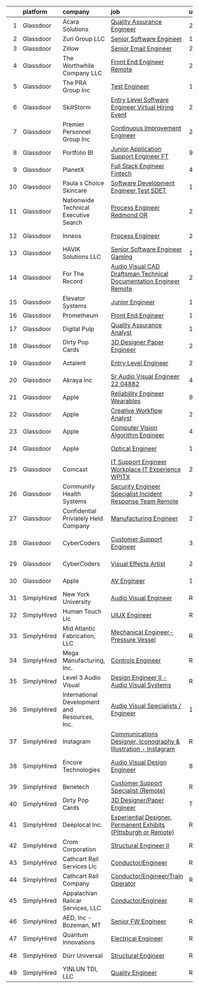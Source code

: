 

|    | platform    | company                                       | job                                                                                                                                                                                                                                                                                                                                                                                                                                                                                                                                                                                                                                                                                                                                                                                                                                                                                                                                                                                                                                                                                                                                                                                                                                                                                                                                                                | update_time   | location                   |
|---:|:------------|:----------------------------------------------|:-------------------------------------------------------------------------------------------------------------------------------------------------------------------------------------------------------------------------------------------------------------------------------------------------------------------------------------------------------------------------------------------------------------------------------------------------------------------------------------------------------------------------------------------------------------------------------------------------------------------------------------------------------------------------------------------------------------------------------------------------------------------------------------------------------------------------------------------------------------------------------------------------------------------------------------------------------------------------------------------------------------------------------------------------------------------------------------------------------------------------------------------------------------------------------------------------------------------------------------------------------------------------------------------------------------------------------------------------------------------|:--------------|:---------------------------|
|  1 | Glassdoor   | Acara Solutions                               | [Quality Assurance Engineer](https://www.glassdoor.com/partner/jobListing.htm?pos=115&ao=1110586&s=58&guid=00000182f2ce2288a213ef6c3b22a001&src=GD_JOB_AD&t=SR&vt=w&ea=1&cs=1_8486ecf3&cb=1661930972172&jobListingId=1008104750816&cpc=149B3D5996025BBA&jrtk=3-0-1gbpcs8lukhr2801-1gbpcs8mdkcnn800-1cc0cc006bc41fc1--6NYlbfkN0BQuJXpfawXtfhwzLerQhC04iCxGrelUvn_xttDeop7CMmG32gURwRxhPm_v2B23n7j84ADOO8GpuLcA_zLbxjGshAeo44l2XWoVHGJL4rRsA8AEfCVsqnskBeSTqMdAGEof-30VXS78Bk_jT_Jng2uyFheZ1YAF5yD9dkdxAPKMEJIjUODYfBbFl9eLTQ34uMEaxyV9AatOuJDnrxT3sqt55Amo5w-I-uwiSa1HiRzm4D3qHsPv6iUc-e6c2US6OYYmTjhfTsPlb0hIJjOL71BUrD7v9zkXzSuPkMJT398YoxpirO0c2OaJmrDaRUoE0NhWAiEy5gn1T6Wt9_yOln5jtTMjVal7SwnM0lDJI4RsCarFGdrq-bVHkDFUYZf7hJlDml0RHMM7TlRnAViItBLGMXZcAiIbmHhQbOC-fMy2WhY-EMFXTVsYz34uu3Dq1bWp6k9BxP854yZQz9jxXqSzBzYbDuefWuxoAUGiI2O3XtapJr6-rILetTSmeHI2owxFE9-AVM1BY5f4bT7m701hyDHd5DiiFyTvvRvebA0WnIdoXWyOLJMSRGrkoDEw6LyONbS2rVvArk_Fp16aO8KHw8VBsYvC6eTJwpPNTz5NvDsBiWlYATE1ZcOG5oZwckS8Zw_t8qdHYaWocHT2kL6BzojZpMlXZ7Dvq8Oakl8PabfJnpDseai2ocIBMZaTgLdnShr-hIHjaHWtN8bcwneDthaAia7E24%3D)                                                                                                                                                                                                                                                                | 24h           | Baltimore, MD              |
|  2 | Glassdoor   | Zuri Group  LLC                               | [Senior Software Engineer](https://www.glassdoor.com/partner/jobListing.htm?pos=106&ao=1110586&s=58&guid=00000182f2ce2288a213ef6c3b22a001&src=GD_JOB_AD&t=SR&vt=w&ea=1&cs=1_df81f9ff&cb=1661930972170&jobListingId=1008101640448&cpc=6BF42D0955AE9A34&jrtk=3-0-1gbpcs8lukhr2801-1gbpcs8mdkcnn800-9ddeddfb2317601e--6NYlbfkN0B_pnyWOsolwvUtosgC7SuPHFP0Wtx8vABUPGRKWhljOhw5DdfbGOCWb7eK3Y09FMjg9X14kRfhlmXPDMFpK8ITMUlqVucPg_7JOk5YMmVY6aQsS0St0dfmzScn6EZedG8-MNEsECbVKreNmHiACsFIMjvpXMxV9m2vIb1y0g-PRuVk13wu4n5JcsPfnfkXRUft1TUhGvvTQyLjoxY7W-6-rw9rPT_MIZCyNc78VclNF2w0hvCOlPmCaN7jBYFemqRrYyuWCP6v4Q3yeeQsov9bJLz5qfLZbGayVlRj5Db9WoUw4fyrvs0Til4teDTx1UfbrUld56qQ-uGJnKZsFDPT94gzGdCiKImgtgNh-YXbRsRZ5X0Y9BoZu1rzUrBEqySBEVC9jWICNYj_clKllpZjZBygKl-atxzIDNMgqGFftgJGKH1x563sFBSrsb8p7j6l_bx2Flp41Vn50eqRG-_FxtF4hpNq1Ygm3Bk9410CYxIikAL0-ZqukZhHQwjb4Ko%3D)                                                                                                                                                                                                                                                                                                                                                                                                                                                                                                  | 1d            | Remote                     |
|  3 | Glassdoor   | Zillow                                        | [Senior Email Engineer](https://www.glassdoor.com/partner/jobListing.htm?pos=105&ao=1110586&s=58&guid=00000182f2ce2288a213ef6c3b22a001&src=GD_JOB_AD&t=SR&vt=w&cs=1_06f38c08&cb=1661930972169&jobListingId=1008103405756&cpc=8795CF9063CD573D&jrtk=3-0-1gbpcs8lukhr2801-1gbpcs8mdkcnn800-6a07a046fe577fb2--6NYlbfkN0ANMurRYyPEXg08u6OamUd1Mvhk-zhFSGYIZgoJR86UvYL2v6MoUqae-sD5DnU21vpjOucTCdmlxhxGxWzWPQGSK6Dff_yttKWDJ53FwEAKR87kFvW26D59HnL8tfAei26Y9lmR-rFA3VT4jDuY94TORllH1Zv9T8OXaAYwcrDYS1OQBQicOwUujaWMrHHvVXzzVfCkipqFDet1xdRiIb9gHen5z2XhWS9jTxCdFjMxGyGoWklnhcF7cc6u5sYmnFZyBBnqHQXQ93cxegPGstokP72Q0R8vBrsqYNR01Hd6cgRPiuGmg_ky4qvit60JcV8aKFTFUmprRWJv0cFz5KNfWQONHTyqL3Yo_rgKFV_P9dCcyxpHCQQ8HPlGwi3zUCrBFbvbqAzQCkZipH_Pb7rzAbUMIjKs2Bdj4Az-r6mVHnWQGH5z-MdFkuKFspwZsduU3wOA0PHmrvQaeV2hs0wMmf3toc3WJxcW58wYZG4-N320R8hbbFklw0pb7E4ch6UFTWvk0qixAHo-o467Y-sm1iltbYppQ6FYVVTn1gI7YeaKqTkx7f4wAcU6Fop7lbMybA_pe1tItRPtxOJJoxz7NEmmpOhdjVpJmGDBdlZfrny9_GWyzWBfuoL6ymqPeVCochF19FfQfjTS64B5fM2qWwBNiqmo9wHR9FPRul-7xXDvmhwa-M4aG9vO2j9ZC1xjVuwc9lmE4o2frBh5D5uImxm_cfXUOyCV5E5hBZdrCWcCU66N05CqTgcFXncmbdG15PJ-tvlI1-z51-X5VaN9QgR-TtFBjTc6LbFap46sRP2jkWfbA-SgfCqyypAiqpYPv-18FlQMzE-0xEQ4VaJ1zSFCCyHl8W_TABnBUCehVEtXbRcqzElc)                                                                                                                        | 24h           | Remote                     |
|  4 | Glassdoor   | The Worthwhile Company  LLC                   | [Front End Engineer   Remote](https://www.glassdoor.com/partner/jobListing.htm?pos=126&ao=1136043&s=58&guid=00000182f2ce2288a213ef6c3b22a001&src=GD_JOB_AD&t=SR&vt=w&ea=1&cs=1_5b7e9e89&cb=1661930972172&jobListingId=1008103177583&jrtk=3-0-1gbpcs8lukhr2801-1gbpcs8mdkcnn800-2191982ddc853685-)                                                                                                                                                                                                                                                                                                                                                                                                                                                                                                                                                                                                                                                                                                                                                                                                                                                                                                                                                                                                                                                                  | 24h           | Greenville, SC             |
|  5 | Glassdoor   | The PRA Group  Inc                            | [Test Engineer](https://www.glassdoor.com/partner/jobListing.htm?pos=107&ao=1110586&s=58&guid=00000182f2ce2288a213ef6c3b22a001&src=GD_JOB_AD&t=SR&vt=w&ea=1&cs=1_12a20cc8&cb=1661930972170&jobListingId=1008100904036&cpc=0FE1F5EA2BC84A01&jrtk=3-0-1gbpcs8lukhr2801-1gbpcs8mdkcnn800-33b7951fdf81b62d--6NYlbfkN0BK9GXDcakwdiqmeo8o-2GvkYnmPkq7xevAHdeF_847qpKPL2SRITVH5-rz2aTCjKsdxp6zoQHJemSJDSFV0RtrTu0odxqvFIiUhxG0wcPZYfGx1V9aAEdn25UcItPpjnLhnog37Jgdh-95VzI9_Sf2FVQQzN09HQbKDtOTk1u-eIb-l6Ww6uUY_ptN1EZ2rz6gLOISSeDU_CEhLBD7gsvFo02KFwXCWfYMH9SsdzS_hVwnUwuSmKkftlp4ijnCIdAquHcyhnu5KtHXbvYlZcAAVf5IRBZ5WnR3faaEVfXCvGJFKWptX01K0_mAcJmHWTirfslLaP6HavRuFU9BZhBlSezSHsYirjYZxpUuwdPO0kWEjCKvczy0Xjn51i7rr14bxEhnuy4CiyqbneBxpKrHlT4qmsBC7WoPpPOj0FnzlLA8kxvS7KC6n_1jO4pG9xt_0Fz87l0shHsn10bpWSyvo1mDGnE7Iizz9guGUErq6L2dFxdrQyc9)                                                                                                                                                                                                                                                                                                                                                                                                                                                                                                                           | 1d            | Bohemia, NY                |
|  6 | Glassdoor   | SkillStorm                                    | [Entry Level Software Engineer Virtual Hiring Event](https://www.glassdoor.com/partner/jobListing.htm?pos=102&ao=1110586&s=58&guid=00000182f2ce2288a213ef6c3b22a001&src=GD_JOB_AD&t=SR&vt=w&cs=1_915da42c&cb=1661930972169&jobListingId=1008103989071&cpc=155EB9D5185558AF&jrtk=3-0-1gbpcs8lukhr2801-1gbpcs8mdkcnn800-9c514747b5d5095e--6NYlbfkN0Btxs39KmTzjw_u_hUXcyTcLpNeUj18C2Nw5A7DCW0FWDgognxC0CwP83T40tn77pr3ksNBaem57OXbXkXLttPy4Ucl74DHzq4_V7Dj3sllcSdOBUmUm4KrOc0aBX2_-VpqF-mDnI_CS_J4Uua0Y79GOsHNo0QOZBB9_l5NuWNt3bJ_lf57YluM_lkWhwYl_IcpNwduagZUexBZujY_QFeLuQX-sWzdigJM4ha4wnG75PXzqpm_HY4wGE_RwTOK1bxDjTJUmMPU65S0QPx7jKG0XSwPYgDYxZfuExg_mFzmYfF7axO99K497NKWAP7g5z7zLrXdZ1vG5t_PGgqDI_lj-YlnxhY9A9pSXN7bFblLRFhMbWNiynOiic9bjGeHpiCQ5HHBy7lNb5s1sASYMNI4cZn92sI_tkMOKBDK7dWMfnRne-PPhJlbjlWhs40frCDEsxqu9BrP7RpQWf_0uhlZ4IcKYRw_vrFaX6YU-BNKfevsp_5qN-pyCaniprvsGuQVlkgLnMtugg2CoCCVEo6RezAfpyBxH6Qcgo9SywZ5AN9m9lSkJUSfD0_ybaJwiQC4cuAnS2xiNq7tA2p_WZ7Z5GaxFg9aF1AIjV3Uf2evgQw4JHGij6nqI0qbchTrfrNJgCZOYbdhs4wkTTYDewq69XdoiOhbNimZop93KUOkpur5AgvvDZO9EMcFdI7KXNrDHX7QmU1BNYIYCPXTcA2SzIl6nz2z2CWRmEogJcrQyA%3D%3D)                                                                                                                                                                                                                               | 24h           | Boston, MA                 |
|  7 | Glassdoor   | Premier Personnel Group  Inc                  | [Continuous Improvement Engineer](https://www.glassdoor.com/partner/jobListing.htm?pos=120&ao=1110586&s=58&guid=00000182f2ce2288a213ef6c3b22a001&src=GD_JOB_AD&t=SR&vt=w&ea=1&cs=1_34906dbb&cb=1661930972172&jobListingId=1008103627905&cpc=F4EED0218A761C36&jrtk=3-0-1gbpcs8lukhr2801-1gbpcs8mdkcnn800-f496d04dcb24bf47--6NYlbfkN0BFhelSg7fF1gJE-SthH1RCmemSrvXIpCQbHzbKhaR7lRVRB9dUZnIZmyaUZgQWHq3MvCmxqEEWMOMPAnqVTP2Y3d5EKP_HsP0_UZ1meyQ3SUz6q3s3k0IUAki171AwcUZ_GYNhMTbkTJbxOKK5dpWuhrGbbmGkRfTlE91ji8Sy35FFGtBFHzxUBdBIJVLH67gbivbWgC6UkLSdy8aavTFLuGnwwHPEBAtHqoNw4agy_s8k_G9jkvwz9UUaBgp3ChL1VHsY_8mWwkFzqBeo9mN1SCUcBihOrQuW_V9Y68sKqCpushhPegieTderTk7cT3ee1v4dA7YEMNSkq-7dR7BAIUNY_nplNIRslJtApT-gtxNdrvSFM0FtENgV6DLPDkO0FRE6jrv_sz30oILNEa9cA3nlk4IoC6RDvNTdS2ILMN6tKrR_4Sc5i-RA3tvkWClrOaoe_NUwxQn1hvY4e7iA7OdJR1vxFY2rc9c61GOdf6VbRk12MtNQnaNgEJxQsclMZ2hppgzP7g%3D%3D)                                                                                                                                                                                                                                                                                                                                                                                                                                                                             | 24h           | South Plainfield, NJ       |
|  8 | Glassdoor   | Portfolio BI                                  | [Junior Application Support Engineer  FT ](https://www.glassdoor.com/partner/jobListing.htm?pos=127&ao=1136043&s=58&guid=00000182f2ce2288a213ef6c3b22a001&src=GD_JOB_AD&t=SR&vt=w&ea=1&cs=1_6d961375&cb=1661930972172&jobListingId=1008083083650&jrtk=3-0-1gbpcs8lukhr2801-1gbpcs8mdkcnn800-9d04f3c1a66ae881-)                                                                                                                                                                                                                                                                                                                                                                                                                                                                                                                                                                                                                                                                                                                                                                                                                                                                                                                                                                                                                                                     | 9d            | Remote                     |
|  9 | Glassdoor   | PlanetX                                       | [Full Stack Engineer   Fintech](https://www.glassdoor.com/partner/jobListing.htm?pos=108&ao=1110586&s=58&guid=00000182f2ce2288a213ef6c3b22a001&src=GD_JOB_AD&t=SR&vt=w&ea=1&cs=1_5a3c8d61&cb=1661930972170&jobListingId=1008097266393&cpc=7F6F94E2229B3AB5&jrtk=3-0-1gbpcs8lukhr2801-1gbpcs8mdkcnn800-c4bb3d8ec8a7adae--6NYlbfkN0Ao1sXqsfl_eKMvAUCHN22fcucLWVoEbECIQPomdFbHy9daGAiQ6BeL3KWcAL_5jISvtsj68H6klUvNvD2Nfh8cuLKqHiIZaNLCRK6cZmmUZzVjMtszy4HEny0vWXFA29M9pmek7Pm28cX2qNnFnDswBjlvdvNBE1qgpvHSPsdf2YswW5_FU2XmfZ5bqolD-zfOGPwLzBWMWQ5Gf1YaJwGkSuCKI7Pv3nDh_ahNSlfm6ei_g0JPJrRBqz3Vr8tJsVDgvHCoSzrgpQie-EDWuEzVpiUM968sjDaf3AHspska7sDfdySZ8t3JYEOboNguWPc9Ii6DCXJBXTuZoy-iTRQSyVqD3LVAsErvmuL82nMDnP9eqqbv9ai8smI0VCCFWhbR8F3Awhb0h1QAttDBiOArRAQ8tEWw77qcr4YyusLit-GYnMgKVg6H4UB49b2uSvXtvDUvPTaG7tt6VqVar6VVLejja-mDWe_Uv3d1Lu-0MdiXDdr6sWhhG3JuqqrUbc8%3D)                                                                                                                                                                                                                                                                                                                                                                                                                                                                                             | 4d            | Remote                     |
| 10 | Glassdoor   | Paula s Choice Skincare                       | [Software Development Engineer  Test  SDET ](https://www.glassdoor.com/partner/jobListing.htm?pos=113&ao=1110586&s=58&guid=00000182f2ce2288a213ef6c3b22a001&src=GD_JOB_AD&t=SR&vt=w&ea=1&cs=1_205adefc&cb=1661930972171&jobListingId=1008079196739&cpc=334ABAF5D42DC775&jrtk=3-0-1gbpcs8lukhr2801-1gbpcs8mdkcnn800-f1880cb5f64538f3--6NYlbfkN0AIAQ9IW9CW9WxhTPsvNCcq3PErGER67uhNLxCnXbkW2QEIR2fmowirLu-jH1j1JdhWbjoDeWfZKPar6M2CbmByNYC8qaDho7eTNz-CuM-Jjtr-JTFEbpF0yl0nARLMRVMtpumzZvA0TVqFKSJA6V-9ULthyRwTHe4EpKgHc0xEZreeQaPY0K5tq4P7FxtZqWatf6DAf3Mj-OT2kyZYwrWPlke6dBMI2V7l_scLsKxs2j4rDd2ihPy2LeGKDwJBjNE7oexBx9VEMyjItMkmauWP4qtin6HIRFaWhB9w8BaGZDoFIERQx_ckf9kogrXDb7c3lvxaBiE0P9_pvwu6T8TIrcW5-VoraktGQTkiVsbaw5G4Y1zGnGfHhCsSmIl97-Djw07GBIwHdLDG9dMtVyYmQDJA9BnIIIgwrjuD_Ydh_BjoBFf4KGwSS6I1vGEd3wo%3D)                                                                                                                                                                                                                                                                                                                                                                                                                                                                                                                                                | 12d           | Seattle, WA                |
| 11 | Glassdoor   | Nationwide Technical   Executive Search       | [Process Engineer  Redmond  OR ](https://www.glassdoor.com/partner/jobListing.htm?pos=122&ao=1110586&s=58&guid=00000182f2ce2288a213ef6c3b22a001&src=GD_JOB_AD&t=SR&vt=w&ea=1&cs=1_e54cf30a&cb=1661930972172&jobListingId=1008103968805&cpc=AC285F3A3ECA6BB0&jrtk=3-0-1gbpcs8lukhr2801-1gbpcs8mdkcnn800-e13cf4bd828d9f63--6NYlbfkN0AJHhKVjlnA57e75JmwQyYztGGPqTPX8wFDTpIP1hytIA7wNCUjJJDxsTZpHcRwpM6EkexB78scFbvDNlsmD9byDsB8sAFyDEJW6K8SH44Xe15e8S0lZOplzCUXzGGekl84uPtfKO8XEVvI9H8YlpBw1yJJw9u0X1etCUU-6B4B3SF0etbkk2Wsks_ICpK4MI8BqtZ7lGA4KkTsygAnE5fwrPQfokn8BRctw5UMm9UG7cJqe8QbdZrNazEaI4yJWeUBVVKdPc957sum4oDWXHrdL8IJRorLAoWy5Gm4hAVEqxO2VgmufbUB0_hraSI8n6jCx-YeJGG6VC1zZ23fm76ju96asijtWkpb6c3DjLsX33tmXcJxrRfjjDHI3BXGkJB5lm3He78Idnl8XHDR97FBBM24rrTSgHgbuSOsxbe-_4yle8I_YaOnfISOa_a0QdmHuFsKL7m3MXGRl1zf-yhZzzSqd-GpMnttd38OTdoQgjSzVwdH0a85cXA_xQXYOx-7P878Yi34kJPdLJb0WHp42FZhPIAGIEyut51SZBi4oH2hOBzFfTzudm5NbeRgVf0%3D)                                                                                                                                                                                                                                                                                                                                                                                                                            | 24h           | Richland, OR               |
| 12 | Glassdoor   | Inneos                                        | [Process Engineer](https://www.glassdoor.com/partner/jobListing.htm?pos=101&ao=1110586&s=58&guid=00000182f2ce2288a213ef6c3b22a001&src=GD_JOB_AD&t=SR&vt=w&ea=1&cs=1_d9787463&cb=1661930972169&jobListingId=1008099559989&cpc=ACBF47B84C432121&jrtk=3-0-1gbpcs8lukhr2801-1gbpcs8mdkcnn800-9a48e63cd1cf8612--6NYlbfkN0Af7IH--f52cTUDwFMUanxXcd3NiV5wYJyzlyk1G5yREQl55-HAat8CEt6iZDtw5fswA2Q998J5hb6WQBxkrhQhqk7f3A9B5nAvz6bhR1ht1dayEYznHeMw3jxA35XSFUPhnSHE33a2TbKv_Y1XVvNSYSKUkhJGgQMOCDpvIEIiO5Phj4rPwmj8TRcsG3q0ylX1k6RNvT7wVWAsUqw4we_RoAVdgrk4hHWq5i-f_0hNhLqgKUNV_gmzPNayXqfZf-HtwOMyFXKmJzOFbW76913HvzAQr4UCJzzYcUk3tabnyHM5LDyqMJTThRZPJ-ZVt2vjCu_lds9BnjXKkAEtvf6X1cSnDgE8UVEPVqU2M7NkWxdA1vx3wXFoLDp-1ClVdhg8-vNceXJw2bVL-YexLN7N5jKVMpgedJKKt--XVA6K8rGm9ubRHxFPtcWlYNnAnSibIPMxHDARtWUNCjpgTqp2pfzAWwDBNjC4N6WRGQfMOjxXlCa2QSEXWUiiblAGpkbwpxS2mwodhw%3D%3D)                                                                                                                                                                                                                                                                                                                                                                                                                                                                                            | 2d            | Pleasanton, CA             |
| 13 | Glassdoor   | HAVIK Solutions LLC                           | [Senior Software Engineer  Gaming ](https://www.glassdoor.com/partner/jobListing.htm?pos=103&ao=1110586&s=58&guid=00000182f2ce2288a213ef6c3b22a001&src=GD_JOB_AD&t=SR&vt=w&ea=1&cs=1_be83e72d&cb=1661930972169&jobListingId=1008101429434&cpc=CBEBA1A9D941894A&jrtk=3-0-1gbpcs8lukhr2801-1gbpcs8mdkcnn800-971cdb633608a416--6NYlbfkN0BTy4Vq3kUv-8E8fBOrhZt-7WJQYqv7u2ur6JnxlE7nq0Vi-lP5L835b7AZUY2aXLhnx2ZQwyPCu6Zc8jXBh9r_DJ-kFYCugiwRR_JqILjPNWLALKgvTHwIF7TUbQgCULroVh5bi5-P6XwlZtzOLEK1tGvVJnkF-njfgZzUKwWmVFMXYJkchtITViISob4YPRARF2iLIVeh5v17Uw0tNDFG-diMJfBXBY42mFJQhsOJ6PMCP3xXeYT_D_m7O4BTKQsZM-bGOz6tCbWzKQe6pHPKhB5OAaSScrYLPw-9hYENmIQVID0g0QmXY1FKfrl7vKt4mS8pS3o6Q16CzKQSXCcEg6OQ5lxu22_hvtQJhluHv5_uq4pdOXNgHjlxWTgo2X4blNl7LHbsKhgqVBp_8tbfZ6oCSJhV2-LnmE9O8_w3oiwbyt89WAO_xHj4Kes-s3dTONbjKhbJhbFMDS54gs_oGyLZbqjVViUntifo5-d4sfnSDbUq_qdPCWH2-lOYtQHv7gJ2AX6Ulw%3D%3D)                                                                                                                                                                                                                                                                                                                                                                                                                                                                           | 1d            | Remote                     |
| 14 | Glassdoor   | For The Record                                | [Audio Visual CAD Draftsman Technical Documentation Engineer  Remote ](https://www.glassdoor.com/partner/jobListing.htm?pos=125&ao=1136043&s=58&guid=00000182f2ce2288a213ef6c3b22a001&src=GD_JOB_AD&t=SR&vt=w&ea=1&cs=1_aee72fd8&cb=1661930972172&jobListingId=1008098834398&jrtk=3-0-1gbpcs8lukhr2801-1gbpcs8mdkcnn800-2caf8956d6f84044-)                                                                                                                                                                                                                                                                                                                                                                                                                                                                                                                                                                                                                                                                                                                                                                                                                                                                                                                                                                                                                         | 2d            | Phoenix, AZ                |
| 15 | Glassdoor   | Elevator Systems                              | [Junior Engineer](https://www.glassdoor.com/partner/jobListing.htm?pos=104&ao=1110586&s=58&guid=00000182f2ce2288a213ef6c3b22a001&src=GD_JOB_AD&t=SR&vt=w&ea=1&cs=1_e85dac1e&cb=1661930972170&jobListingId=1008081480614&cpc=AF02A54CD0F60729&jrtk=3-0-1gbpcs8lukhr2801-1gbpcs8mdkcnn800-2bfc3aad4345347d--6NYlbfkN0Chk6ATb3nnmwU0FuNJjiAK92ZGCnQemDgdINjkLLg73NAszoB419L_dVwfcG5b-8POOkZRTKrZh5fv6SB3utZI8YinKYSACCzpwAqUhFKiOgbjpTdnOMDjSfX5NtTG96Dd0HTuKSAxpMnGFP2RH8Y76NaydVxAU09ZGxcp2g8nx6rMDBColMY9yh1qVrfbSG4D92y1kgD-fEFGB-UrcoOGVe2K74Pa6NjI_btmQodWlIWfQtPtZMkSsqtPV4JJuWIMnq9K9GEHrNn52m2Bsx28zfcoYqrxrXcsJmUX5jcJUxMNdPh3I49aFbKm_eZl5MJqP9Y6-qkgkRNZWN7mjnf8SyVvS0JACFj3C_yGvIqv9sFIOh6qQcD3xAOOsx9V3B1CEMmMtXu0GzGLS7tYD2e_Y_3C1ogxkG08GuCzqIpsVNN3T9AgjnC5neNoX-tpMfLL0ibLwTOuPdgPUYXSgbuMcG2vP9EvdSmzqD4vZD2pEdUxbalyEnSfOcjwJ634C4g%3D)                                                                                                                                                                                                                                                                                                                                                                                                                                                                                                           | 11d           | Garden City, NY            |
| 16 | Glassdoor   | Prometheum                                    | [Front End Engineer](https://www.glassdoor.com/partner/jobListing.htm?pos=129&ao=1136043&s=58&guid=00000182f2ce2288a213ef6c3b22a001&src=GD_JOB_AD&t=SR&vt=w&ea=1&cs=1_95857113&cb=1661930972172&jobListingId=1008078993857&jrtk=3-0-1gbpcs8lukhr2801-1gbpcs8mdkcnn800-9f79a61c10e2de9e-)                                                                                                                                                                                                                                                                                                                                                                                                                                                                                                                                                                                                                                                                                                                                                                                                                                                                                                                                                                                                                                                                           | 12d           | Remote                     |
| 17 | Glassdoor   | Digital Pulp                                  | [Quality Assurance Analyst](https://www.glassdoor.com/partner/jobListing.htm?pos=110&ao=1110586&s=58&guid=00000182f2ce2288a213ef6c3b22a001&src=GD_JOB_AD&t=SR&vt=w&ea=1&cs=1_a610fbe1&cb=1661930972171&jobListingId=1008100989313&cpc=1160948BCBA38B5B&jrtk=3-0-1gbpcs8lukhr2801-1gbpcs8mdkcnn800-0002f228ea91bea4--6NYlbfkN0CAc0TZmYuYLBMGiSzhkkfuRp_FthyMP7gS5ydLMmCyXbKL6H7LZNiy4XCI9KGwwgbwoTKHaw7cRzYDg_MIewBtk3QdjXKe7A0IpTkkpfg7CI9LB2F_85G0S2B41psI6E-_xNSS8ZbtorRtSN83OFoJRlienOTviIGAmv3Ts7JilbvIk3O84cBX20rbJ0FOIUM46o4g1ae-xWCffHE2BYznnzOO_2ShkqM44D2rggmXbbdffVpILipZG_zTzz9x5zmuuPrpVz-llyDerfb2htXUEr7-3_M9BU78XKwkBSs2l2KedVW-9btajCPRHj_PgHvJBMYqKYjAeJqUuDGT1F69tN0Ney1I1Ut5yhw-I4K1tYDqCAXzLbt9s6Br5k7-27JwpML-OuMUX6pHjAq9JfecOe3Yi9IamZy7XiLIfftVqfhkha-3IWykjnqdN65-lsOvVJLHPUT3oEzTawS0JKRJHjk-EED3KVNfT-oaIL-k9frEqEDzp6Q3W5FQjEPsgEs%3D)                                                                                                                                                                                                                                                                                                                                                                                                                                                                                                 | 1d            | Remote                     |
| 18 | Glassdoor   | Dirty Pop Cards                               | [3D Designer Paper Engineer](https://www.glassdoor.com/partner/jobListing.htm?pos=124&ao=1136043&s=58&guid=00000182f2ce2288a213ef6c3b22a001&src=GD_JOB_AD&t=SR&vt=w&ea=1&cs=1_c87f01cf&cb=1661930972172&jobListingId=1008104437170&jrtk=3-0-1gbpcs8lukhr2801-1gbpcs8mdkcnn800-753ca80f805ecea8-)                                                                                                                                                                                                                                                                                                                                                                                                                                                                                                                                                                                                                                                                                                                                                                                                                                                                                                                                                                                                                                                                   | 24h           | Remote                     |
| 19 | Glassdoor   | Actalent                                      | [Entry Level Engineer](https://www.glassdoor.com/partner/jobListing.htm?pos=119&ao=1110586&s=58&guid=00000182f2ce2288a213ef6c3b22a001&src=GD_JOB_AD&t=SR&vt=w&ea=1&cs=1_8d16110a&cb=1661930972172&jobListingId=1008104552722&cpc=6FC5BA77C9A4CD78&jrtk=3-0-1gbpcs8lukhr2801-1gbpcs8mdkcnn800-89c0f792a03b0393--6NYlbfkN0ChYVx_I3yfZ_JDY3EFoivtqvi_stwnZ_kRt8Dowt_l_d1ydueao4NE-oUleRJ4yhifF17Fk9xf6ED5sPzTsmfjit-8X-2PRLpOxwMXg61fqq6r9LC15eKluPC22yfZuohQZTbW08yhi11dgazb_yBMYpIbi503qZJrIakLmDtEWwFeQGjno_R_l5BXWnt82hFK0to1MDSAX7e2mG9Kby1LdLHujiHr6hJXFoQa4aNzoaG5Q-uIpcly7fUAjXfgmYBDAuk-NeSyiDZ16c2n6r0M85Z5r0Z86zAo-to4DiTunbR4fM2PoJam_sZk6estsorDGkQW2OAFVOUh4YVyP50kXefWAvZQFlW-vfT4UurRVvIf2DIIsaw59B-rqijQAF6-XV1BHFFWDO1E8mu-FVnWBvlqoCsKbPPuQ_U4mEvDyOTP0LAt5nYNG8dW1a-MRoC5knHkilJ5fWceSgjqdwAy-E5_fwRDUp1rV_erafjNiziMFWoSDkEndGUujEoru3Ok_xYIiY2fwdDsecYs-hc84f0wdKbgzrCjWIyfaQChQD9VDai8vqtjwiwrg98tBb10XJURKiXbSsNrLmQoqvKdlETGx4iSQGjYCBVenRBM_wAo7SqCpePbMuduCKvfPuhkWxbLAnT8sgBH-jpGgT7Boc7D3rOCM74HQr3dADvuirfJCYtnTXgQO--onb9SiBOMv2Ldf2O8tYqaBTwvCE4gA0ABG4sCsAWGRfoeuMNKzfPqBOLlpYN3VIefurXHKk3aEvuNdLpZyh76AM1t8DpQiblUS52Tso6qEaNCigPe_FUQrjTagUiqfCvWMAp7DBNhyibTqy7Mdyk1wmfnRGh4tJhpE5UQdSDEsTXG1OFYht8EGL9EGGLfxehWC4wcfdGIDy9uaU-Caylk1mKpC3bqjizIPUDBbi-73RNI-m3xV2Oe_SErni1irvWSrftwnM9qRYVn-c9vcSwTqhNZ_CSF6-cs28WkLtQ%3D)      | 24h           | Riverview, FL              |
| 20 | Glassdoor   | Akraya Inc                                    | [Sr  Audio Visual Engineer  22 04882](https://www.glassdoor.com/partner/jobListing.htm?pos=123&ao=1136043&s=58&guid=00000182f2ce2288a213ef6c3b22a001&src=GD_JOB_AD&t=SR&vt=w&cs=1_db57542b&cb=1661930972172&jobListingId=1008097849958&jrtk=3-0-1gbpcs8lukhr2801-1gbpcs8mdkcnn800-16f78340d0c30390-)                                                                                                                                                                                                                                                                                                                                                                                                                                                                                                                                                                                                                                                                                                                                                                                                                                                                                                                                                                                                                                                               | 4d            | Santa Clara, CA            |
| 21 | Glassdoor   | Apple                                         | [Reliability Engineer   Wearables](https://www.glassdoor.com/partner/jobListing.htm?pos=116&ao=1110586&s=58&guid=00000182f2ce2288a213ef6c3b22a001&src=GD_JOB_AD&t=SR&vt=w&cs=1_7b401ad8&cb=1661930972171&jobListingId=1008083046479&cpc=334ABAF5D42DC775&jrtk=3-0-1gbpcs8lukhr2801-1gbpcs8mdkcnn800-732b7955470c9c59--6NYlbfkN0BvKrLyj5gPmtZO9T8euul8TCxuuKNOtzRJOomxnwSEodTz2Bc-sPZl8WPllYOnI2jIEq4chKjg6HirRJH79om4VsZdqkylFuxzaCuiqBdTYtjazodANdqjWUIzJTsNmyNfCziJqET7z5BVeVhzt9nb8ePdwW612WJONyxhlmbXPDZrK0qnh-k7--WdfuiDtUGFAHdbH67i83Ej4VDktYonyPzbeAR7GiOEF1nHy0aChBwqDdgDFLfaKbnPokNIkYk5wpFTIbtetMCmZQWdlPA0dWIZ95Fc1IW4y5io57fUEeAKpsEVgGzT8Wuu0GhQij-uutpPg1u8XwCdLQjJnOcEJvOEokchg5ghDhUKkPj4xE6F41HF-tTxI01jEPEpYOXxdTzZuo2bbEizaLXD4tUIT4LqgBjr0qVTOVAbPYRrdwCjS1MVPXhzeagn8OhCVYNn3ARa6UDtcEMifkmRR3rs_v8niiK40bJjZqkL9EHZsY3KDVcltgLe5_eYwYW-E4j2UQFhD-NTSSkUmMVp-nflTMcoqvlRfbbzHuEvYAfK_asOfH1eviZaJwCs0qF86ycxtfEiVOeixIuFQ8_1juMuUKToO07i5OeUhzvSMuuIc27-M4w4ZdZ-TJw3plGXE8ZQuai8zn6qQIxVSINtVGcOz4wTiHgUtnMQJgf7X564sB24mjI6IUPKA09LYc1ahm3_4bZZ4IoG-67FYccoW24V7rZjN8zdSW8qUJqQmL31TXKCVjpedLagn1OiYNJ1_1x1grdNQIt2Wm6GiggxlhEfZwDk7Nje-_MQP_RIfbYXoFUZxAb1QWYeBmjOHhkxAzHDOfnuru9iAkbe2Jqj9zdCOV-WowusOvnizPcwaK6DQDKVG5XPy2-nHgU9rMobGnClkIao6CX4cC9d1jXshIGuxCPGVMsOrc4H92wdF1spyVJLeOPOhVSvub3xWoLx2eeP9YcFnaAdvQ%3D%3D)                 | 9d            | San Diego, CA              |
| 22 | Glassdoor   | Apple                                         | [Creative Workflow Analyst](https://www.glassdoor.com/partner/jobListing.htm?pos=112&ao=1110586&s=58&guid=00000182f2ce2288a213ef6c3b22a001&src=GD_JOB_AD&t=SR&vt=w&cs=1_987f624f&cb=1661930972171&jobListingId=1008098776022&cpc=8795CF9063CD573D&jrtk=3-0-1gbpcs8lukhr2801-1gbpcs8mdkcnn800-caf28a0d4ac942a9--6NYlbfkN0BvKrLyj5gPmtZO9T8euul8TCxuuKNOtzRJOomxnwSEodTz2Bc-sPZlFpP0h5lDivoPHYqu4ysloU90IerZ-I2epn5AOFWiBC5WrlqWEDyet32tiC38UNQBlP439ii6Gft5EUFlu3HLPrRLMjNcja-a6OX6L2QlepTtnP8oOWODcw-O83IVeANTjq4fu2mc03sv2eIGcOBxl2ZZxmPgmGK3yDD8S9zAG1GRFFme-TAB8uFt3-4oDvZ2zP19D_dz_4oxnHlr_mhPZyPHPkNYVVWY8-GWZZlOdqWP6fZMBgfs1FJISSykZQKPj4IFhmvfhu5T6x3a-0dAtFWAHuK0iruB4E7QVyd3wdvlmcIr9KySjG9k8mC1z2-3R32YguLyQrihwN4rIw4bxenjL-TdBA1zgTTQmbw4WSpEsnG2ADDSWTcQfleVLilGDAib8z-XrKf63Xpg-i-yjph8tU9UkBtp97fzwY-zrCtRgs8WTzsWYr2u3T1cYayAWpCNmGDbtsCXMtAyRY3cCUuP3qZm5tEBF-fXdpESv3mAkEdOCQIrOjJcEcKVrevK3aGvKBb9UfRV0FJBWP08p-9sIbOhl5SEhgwKeXEPMg00e_1WRq1retxRjrMOakUZhJFUzebV85Q0wyWe9VM7gyVs1OZlnK1p0H-x4KDSA2OXng-yxcsGDB6nEcEIw-qCI4xSMX_EPe3vl_iYhMV9z31STiz2ce4uy1C--T4yrfOKq5g_Xd08dvfjQoCtNDmaRW4M6IcqFX7efMvUw_wjrPSB4igSb7VZKIkNQxLAvcUxhEpOmpwcL3-oBdgyiLxp8LbR8byxD7IHHyHchwvGP8D3dVA3nYmhtxPE_T8SCmZuzpHTOJFmcYny918huRDhnUIbDYKUX5tQ0OKZ1tct4ABJfHGV1HEmK-ALKmqthvrsqPvgPqqwKfIrCZKcKdNxQjhETeuAU08%3D)                                      | 2d            | New York, NY               |
| 23 | Glassdoor   | Apple                                         | [Computer Vision Algorithm Engineer](https://www.glassdoor.com/partner/jobListing.htm?pos=111&ao=1110586&s=58&guid=00000182f2ce2288a213ef6c3b22a001&src=GD_JOB_AD&t=SR&vt=w&cs=1_a69da2e2&cb=1661930972171&jobListingId=1008095785180&cpc=6FC5BA77C9A4CD78&jrtk=3-0-1gbpcs8lukhr2801-1gbpcs8mdkcnn800-a1c5d86095d083fd--6NYlbfkN0BvKrLyj5gPmtZO9T8euul8TCxuuKNOtzRJOomxnwSEodTz2Bc-sPZl8WPllYOnI2jtoqXE1_oAO7tc_wPyTpsO5meqlYmOGePKAcDf6k6GpR_X5hJ3FL0mQoATGGYkrgUBqVEcyREFIvUSrXn97dQd5sbpn5fDZmRMe1Ka0vMilawVJramcQIfENJnZXzsCZuZvi72gdij_LLKR12CGcIv2fWbdkT3fWMye4ZNe9rTD28OJPyF_IwSMUE_g_qqvQMvmrdBzQ4rWHkfWIDwH-jwUjsP2ZcgvDZB-i4sI2CB1XOWHcWhFmoHhR0-iPHugXyvonxVIsMA846DMBJEKsFT9x-xjUC--E3TFLvKZxzK-XNIayWZm-9AhzSmR2tWH04gnaRz7rAWvPM_mM0ZUGJbOiSdUgmPyjp_a16HWqVLRLSn09M-MDu211uy2VapU9Be9L6_yG60y3_Wd4NDReijoIeGoZxZguVL9Ojvubm1-EveLf8HD8aBTFz5Egqxdc_MVAwbIDUs1u6nQx0ZexNgCe1c4uDaA25LBIZuLygILiZDlkS7jOJIUgX-B201JwNceUpHBMPo-gWvt4ZNNRgaJM0mDl4gHktIzb_gHdyhDY3aaUnMONJFBsmsAiytsNBveF4fNi5gSEr_qPnuN9Dn7jBBlb3FSTp306at9TJAN8k15RDfI3LBj3zZRGiu8NyHoghj196U6F_qi_PFwbBYkHnPfQlZFn8XlPV6pyG-s65ZoWg6tXQIbTgjr0cmrSeoflk9BIFZjZSzLCb2Rv5F9TbvxVgWc2LpyJpCYFVuqOXEWdT-2XXXdjoWyUtG-ecxinHiTH0nruDSs9Wql-jkMnRw2Mg9mAZF3IayuIe_JOXgPtNN0RR6rtSv2sa8NxOjl1FQ4m1HhDa0Vrgo-bbCReWe7qanbgVhuA1JoPRdtw0PaBbxH6kGJLxl_B9BpVTPxGfxIXSJcElPZzyAnsUL)           | 4d            | San Diego, CA              |
| 24 | Glassdoor   | Apple                                         | [Optical Engineer](https://www.glassdoor.com/partner/jobListing.htm?pos=114&ao=1110586&s=58&guid=00000182f2ce2288a213ef6c3b22a001&src=GD_JOB_AD&t=SR&vt=w&cs=1_2d64fb45&cb=1661930972171&jobListingId=1008082958858&cpc=FB7E4A1762AE5BEC&jrtk=3-0-1gbpcs8lukhr2801-1gbpcs8mdkcnn800-64dabda75e3cbff3--6NYlbfkN0BvKrLyj5gPmtZO9T8euul8TCxuuKNOtzRJOomxnwSEodTz2Bc-sPZl8WPllYOnI2gr5EGReGEssTxw22V-Sa6NYc2Sa8MGYbUSiSUDfgNyQuoFKfxkTE3snAKSrtxGmIelJiZ0PkLqENPtBDXRB7oaC2F68GnWS6o9NV3Ay_vnZUm8D8TQrz2vRd1PQny93a_Tp4pL-wjyDsiX5xvJRmfbEDBUZx2lS62_4A6Dmb4MeDvpZj3zj7VpYTcMQ3BFhF1KEEWNJXnxFynsVC--7QvhLaC_ueq6kuCdOhV9DBdZPXWt_jBzxHJGzZCNvfqghXfNxSQdEjqzPKcV9JsKKJBhUu91QXwjFiEN7xZp2wPaIzWMm7XqkF1jQ-4ic_XCBdlx4fRfEHlIWiZ16V5r6rGiM156jkx2c52qtsqU09wloyZ6ayTOV-0ftiXrkVKASnsbYuZwvzSatiZ-U-pBk38elf2FV0MIU89owD22w1ZwPI_iuJNFaDLxkTud3Jx-4ex9s3vhDMdUGzJ68Soo3JsanU9d7cb9sJDCqhthioVAyLCTRF84K1R_oS89VCu5GCq6GtqzL0cKGmoD6nZ2M4fNa3YgiI7L6tSwv9J67AJUWxgd7RaKBdPfBEigDntsKrsW3n_4s2uJ8EtoBD_GjmbePSCf3RDpVa95QwECizy4rZp-Cs65qL_3uy1KLevncEavnHG6aZre3hn6vwQndapSD2uqH9ejl_ou12yWp-ne49DY0idQ6NRIH4cOpzRc12VF9JJkyWDapjEJjL6H4dcpbRf3kES6zVp5XkZkkuHIxPdrdr8iUIObTn7vne3SuB5sr56n1R-Uh_J1IQA3alFhg-lrh3p990NkCbJBcwL_hE5NsE0RIAv9pFhv8-4fFw8N3G87qCa4jP5q2axvsRcLmyEQba0KDD5v5J935Iqzyh7cZQGrtp3hq4MdDHROjNc%3D)                                               | 10d           | San Diego, CA              |
| 25 | Glassdoor   | Comcast                                       | [IT Support Engineer  Workplace IT Experience  WPITX ](https://www.glassdoor.com/partner/jobListing.htm?pos=130&ao=1136043&s=58&guid=00000182f2ce2288a213ef6c3b22a001&src=GD_JOB_AD&t=SR&vt=w&cs=1_11a11a1e&cb=1661930972172&jobListingId=1008103867731&jrtk=3-0-1gbpcs8lukhr2801-1gbpcs8mdkcnn800-b227b7f349c2f5bb-)                                                                                                                                                                                                                                                                                                                                                                                                                                                                                                                                                                                                                                                                                                                                                                                                                                                                                                                                                                                                                                              | 24h           | Irvine, CA                 |
| 26 | Glassdoor   | Community Health Systems                      | [Security Engineer Specialist  Incident Response Team  Remote ](https://www.glassdoor.com/partner/jobListing.htm?pos=128&ao=1136043&s=58&guid=00000182f2ce2288a213ef6c3b22a001&src=GD_JOB_AD&t=SR&vt=w&cs=1_eb1b4120&cb=1661930972172&jobListingId=1008103359219&jrtk=3-0-1gbpcs8lukhr2801-1gbpcs8mdkcnn800-9e98a4a30ab4bf73-)                                                                                                                                                                                                                                                                                                                                                                                                                                                                                                                                                                                                                                                                                                                                                                                                                                                                                                                                                                                                                                     | 24h           | Franklin, TN               |
| 27 | Glassdoor   | Confidential Priviately Held Company          | [Manufacturing Engineer](https://www.glassdoor.com/partner/jobListing.htm?pos=117&ao=1110586&s=58&guid=00000182f2ce2288a213ef6c3b22a001&src=GD_JOB_AD&t=SR&vt=w&ea=1&cs=1_b65d48d0&cb=1661930972172&jobListingId=1008103770383&cpc=F4EED0218A761C36&jrtk=3-0-1gbpcs8lukhr2801-1gbpcs8mdkcnn800-93894847d491821c--6NYlbfkN0BuL98vcClIWQlgAMkVSqvEMxmk_HEW3x7zUfU1NCQPYx8H5bEXpdbNNS3-brKuOb7QGJKEEa0zI5tGSP1wwYhT6OFF25O84ZWQ-M-LWVHClN_9KxImmmdtiVe7p2kzHyGjrp8fEbOY4_WznPHTtDW0PHCigC0kNOe1X4Tc1FXTsyzSb5b2MsqUECPp8GQVoLDFCQJJxoAgRfj0_9nIb2A4JrNYnJxuhqHtV9Vkr-VwEh2WEMi2TAvnv2wxk0lCJyRwHoNuQdB3MLXpjiUdt6Vf8qGaV0zUUKZ_hB6i6TV14IS6shZAomsLZBE6MGGQcITnG66TS8wybR-Ylyw3MnuhY7Y9gIXNz2r1gJtYq5rSVEK80dNUltAlq7a1jS0l6jQzF7FD6cBOHCzZd6usxiPwcxtJb_WzWALWjOnOg_fhB9_W2r318n0qlOO_sixQUXdexgLJX89yLTICVicvzjlx3OX6fXZC2mnEoJcFaCOFAIuN3Ok37USNPN8ETo-yfibaoIKP39oS5g%3D%3D)                                                                                                                                                                                                                                                                                                                                                                                                                                                                                      | 24h           | Camden, AR                 |
| 28 | Glassdoor   | CyberCoders                                   | [Customer Support Engineer](https://www.glassdoor.com/partner/jobListing.htm?pos=121&ao=1110586&s=58&guid=00000182f2ce2288a213ef6c3b22a001&src=GD_JOB_AD&t=SR&vt=w&ea=1&cs=1_71e75b88&cb=1661930972172&jobListingId=1008098674085&cpc=F41FEAB56D215062&jrtk=3-0-1gbpcs8lukhr2801-1gbpcs8mdkcnn800-27b4561a0b43076d--6NYlbfkN0CpFJQzrgRR8WqXWK1qKKEqALWJw739KlKqr2H-MSI4eoBlI4EFrmor2FYZMP3muM3OlDFFSZScIQGl8JiWQXtRGGoRAs8377CpW7jHdpL5XG6T22faBjwzBgDdcTEdEr1_DYaW3X-cvMMnEwrfgemMS0b7zyjgdGjeFoAtoPix5f-PcTh3Db37Shty1CuR-2nwinDonho8cBkxQRAixcp2WCV_5yHqZC9Krl5h6ey3Hh76T8tBH6V41E9xTcAHiGeb70Im7bN0QZ5zYHS9U1kM-t2s7-S2iNEQ0oeqQmi-CObYQAV6DtRmpX5UugIftBVaZls07Tevs38eJNfCat3UhqOvI__AMYLL1k4nWQOljJABEUOWmxxPB_7J3nvnkN2CLKPAamI5v87Qc6a9Ap4tUDf2MV0idTrvI6MdRWANj7HqV3ROKWotQi-fa9WXwfXlrHCswLZge42j_XIgkfHOX2HW9YZEtmE1fnk-5Vk_cQJpMOBd47ShnRuijuUCzv3FqswJ5bq2Z8k4SRWPeYpG6yExPD2A1JqcR43lsPRTpnY5fxNguiEUtGA9ykMeQOUErsishD2SijwS05o49Rtk6FUYQ9yGiq_j739g7GljbaDnNT8CMSyhetxTuY-2NmwGe_kCvVvUEvLCYNupLHClc_QrVv3AnrscttFjkklWxJkXU8vuL6qSK6MnuMIc0U6CQcDaomSyHaTWI_uv7tRvZESPBmNCBUieIG1Cb3Qn-5DuODNlI4CxzkHHDOEYGE-obLpVl8FX-H8FfrIS8naRhsbBklUUJ1mX5j51AZ_4cizBAm6ga7MPkCrSBoi1g3m4BpOSTYd72ns5kg-wh7HJy18cUXqw8IJb0AFHoclG4W4mG2IG98jOW4RYFQGL2e-npUOiVM4mDKsZ4mjXLHFbhDUneLfpzRbBd_7Svwjorx0nvYCpzO-hIqTsM1aihuQRJZLRlgCdUJqMGgF2bOPi83QRT8cqMkU%3D) | 3d            | Sandy Springs, Fulton, GA  |
| 29 | Glassdoor   | CyberCoders                                   | [Visual Effects Artist](https://www.glassdoor.com/partner/jobListing.htm?pos=118&ao=1110586&s=58&guid=00000182f2ce2288a213ef6c3b22a001&src=GD_JOB_AD&t=SR&vt=w&ea=1&cs=1_43c52099&cb=1661930972172&jobListingId=1008104557032&cpc=F41FEAB56D215062&jrtk=3-0-1gbpcs8lukhr2801-1gbpcs8mdkcnn800-1998f560361b209f--6NYlbfkN0CpFJQzrgRR8WqXWK1qKKEqALWJw739KlKqr2H-MSI4eoBlI4EFrmor2FYZMP3muM2_qjxn6QbR6H1tzv79vL7_ZCjaCzAR_1_8yVX9eZUd0mEphjg6Qw9YzCdm5Dkqqm6C6pSGWqh8tZO386dINFQoJ1dtID_lcF1Pl_WllKaVSf5v0glpm8kNzmp8oouowLiWhTGqQpYSafPgmJ-Vj-urYOs8XiamNLwhk8pTBkaiU0LuA_FSaGkJ16295w8w7y0NmDEVjQQt-Sz16TfYToe1nnDA8dr87Qg-QoHvJExa7ju7ePv5pmh_NGrYpDAsavJc7U01tJacvMQZZute1OZmeb0TbnDLn0RdMdehQ43v4_DlOaPvF0lz1zgq6o8iO0G8YF2eqSpk6ilYli69ng7R9UCs2OY6lB8BCdezHyZYuDpGbltvImicHIwiliRBD-5qFFPUSgdVEnN0lyggiUfy7U-XrKpQlo57xVToZJ0Cm_S762Axrz_iMgPaEZ8KrE65AkG_o0D9Py9IJmvOjzHix2jgEmKcQnPWeKSLkP1XZ4eZg3v7Z83CjtyAR9o_QV_M5qU9_25Q0Xfw58wYlFG0XhDaXBQvude4YmPUK0cFe3SRNTG04QnVbqdDyl8NEGtRXWYKM_DPV3tHO-rLkNAbCSLtTxP6ZoPmbbNCENNv2QRvU8GI6Kh_WxlK_zTIe3qrU3qTYXSlYRHWapBrmmBQR_cZgBD1Skhet6SF5cf2kq0DSm_22YySJYie-skppczOs-xTHv_X9mgW5yYtM9PER9kwGIM6wak7QF2N8hxjNZr_bQrJWABcHudSAwVEaBedVbzsNXgat48UBwNM7J6F6oC6LO0Yp82BDGUWY7NXVZx65EgxVku5PQfIt9w_--Pom981xX0NR3hc-gMY_iGM5v_do-joRAil_SeHFnxIsw5k0XTXXue8U5W5JoOvlh2_LRL6sJ5oNzx3zWuvbUyieVrl_pJA1HE%3D)     | 24h           | Los Angeles, CA            |
| 30 | Glassdoor   | Apple                                         | [AV Engineer](https://www.glassdoor.com/partner/jobListing.htm?pos=109&ao=1110586&s=58&guid=00000182f2ce2288a213ef6c3b22a001&src=GD_JOB_AD&t=SR&vt=w&cs=1_44f3ee72&cb=1661930972170&jobListingId=1008082345762&cpc=8795CF9063CD573D&jrtk=3-0-1gbpcs8lukhr2801-1gbpcs8mdkcnn800-bdffa908d5e1893d--6NYlbfkN0BvKrLyj5gPmtZO9T8euul8TCxuuKNOtzRJOomxnwSEodTz2Bc-sPZlFpP0h5lDivoUZvGw1CvELyHIjSDHKgqOI_WI16SyXMf2qmBqBRuYZXSSLfTGsTAGYRDjzA5af0gK9JhJOhPkUEfZSskaNUBHi2967Ij8AAm8pbx8V2V0bTMGsNewYvcJYAop-VlGj0FfqOZs_XXxAAZW-_1bpKtrRh6s-xZFj9YHPz3DV9kLyMFN1WyhIMyHWmz_G3DmkSHtgf_nWr6T7pd7mWoZ_qIEp0LL76zCoWHnNRxcVRnrL1R8WB1zUNlB-7ezNYsJa6Fgey1XkuIzk57FffIWvzyuVcEhoWkBKVbexedFEauMsIvNH5EoUAXUuC2XNhFsgnpInUO2WxGVm9ZotDT1jy8ULSnUWx1l8IEzAS2mHfujWe0_7qNG8-tldWEHOhkcmWqO4u5sTsy5BkziQR4ZHnKlNQ45Ng2jmsOt47G8xPXw9Ob_Fu4FUfY1ViNmfpmYzA6to7nuDgJwPXALsBjTnjpOrz5DbQE1wXkVCwTNkoiMUkNrLIU-WYmWAY55R-fA9h1RiiP7DZ28B1rI8krKi8myNhONBizfwZgNakoMEVEztzpNd0x3fbk9m8O1xVTfSv_tQBQe67DB1pUEVWoJWgjNq-pjO_Mxph82RtK7JPQ2JZibvAnB9PPd7TTbOUW9jx_CaFHBs8P5tiwKPxs6a7PsYJ3yHC2haYbh4eiW2aghWjalpADdOtMRi_mFlYqx8zH61Un_pvcKLEYAZ0qL7jhCHhp1_hrFnOS5wzyPszI6_QNJBU1t3dp3r4N3JvfI8FIpFXT8sUFvfZCMX8CBXFO4aYQcxebn0SaUobWRaFJUF9m5_4JRn_JZMuPBw-ygX363tsa6MRKfszywDLsG2JjMusBJD1rMOvIrw0BBaDnT_qbsXZi57ZsZ)                                                                  | 10d           | New York, NY               |
| 31 | SimplyHired | New York University                           | [Audio Visual Engineer](https://www.simplyhired.com/job/nSOOlPmZiKewrg75FS6Lchpd2Dr-Qz0_dNGF5rRIRtVz6EZ319tvQg?q=visual+engineer)                                                                                                                                                                                                                                                                                                                                                                                                                                                                                                                                                                                                                                                                                                                                                                                                                                                                                                                                                                                                                                                                                                                                                                                                                                  | Recently      | New York, NY               |
| 32 | SimplyHired | Human Touch Llc                               | [UIUX Engineer](https://www.simplyhired.com/job/mLV3-vHBSWDu1VpB6i87RJZBJfxBzQHsFHiXEEj2qAuOeFi_t2UXXA?q=visual+engineer)                                                                                                                                                                                                                                                                                                                                                                                                                                                                                                                                                                                                                                                                                                                                                                                                                                                                                                                                                                                                                                                                                                                                                                                                                                          | Recently      | Charleston, SC             |
| 33 | SimplyHired | Mid Atlantic Fabrication, LLC                 | [Mechanical Engineer-Pressure Vessel](https://www.simplyhired.com/job/aw5W7HkqiEO9IzGuSms-q-Xj5Dnim43d-0wYtVninuna-gV75bqdWw?q=visual+engineer)                                                                                                                                                                                                                                                                                                                                                                                                                                                                                                                                                                                                                                                                                                                                                                                                                                                                                                                                                                                                                                                                                                                                                                                                                    | Recently      | Washington, PA             |
| 34 | SimplyHired | Mega Manufacturing, Inc.                      | [Controls Engineer](https://www.simplyhired.com/job/A-PuLvSL_MSX4LQRH98oIWQQrXj2TQ7eGS_jFvpYgV-Fy8o4GRfiNw?q=visual+engineer)                                                                                                                                                                                                                                                                                                                                                                                                                                                                                                                                                                                                                                                                                                                                                                                                                                                                                                                                                                                                                                                                                                                                                                                                                                      | Recently      | Rockford, IL               |
| 35 | SimplyHired | Level 3 Audio Visual                          | [Design Engineer II - Audio Visual Systems](https://www.simplyhired.com/job/ROibP34Or73sULzffl19vSXzboUrZpo7wdFkli7jx3ZgxWr-v3KZhw?q=visual+engineer)                                                                                                                                                                                                                                                                                                                                                                                                                                                                                                                                                                                                                                                                                                                                                                                                                                                                                                                                                                                                                                                                                                                                                                                                              | Recently      | Remote                     |
| 36 | SimplyHired | International Development and Resources, Inc. | [Audio Visual Specialists / Engineer](https://www.simplyhired.com/job/gELIuEnAF47YLBxjrw5UZqGJ5NYe3hYe5dj9Jd9X8XdjFv6pscicJg?q=visual+engineer)                                                                                                                                                                                                                                                                                                                                                                                                                                                                                                                                                                                                                                                                                                                                                                                                                                                                                                                                                                                                                                                                                                                                                                                                                    | 12d           | Research Triangle Park, NC |
| 37 | SimplyHired | Instagram                                     | [Communications Designer, Iconography & Illustration - Instagram](https://www.simplyhired.com/job/7fAtWSbs9JBXxFcPahKzAIyFZIWJu41zU6MZzowz8x_0zZhQ264ggA?q=visual+engineer)                                                                                                                                                                                                                                                                                                                                                                                                                                                                                                                                                                                                                                                                                                                                                                                                                                                                                                                                                                                                                                                                                                                                                                                        | Recently      | Remote +1 location         |
| 38 | SimplyHired | Encore Technologies                           | [Audio Visual Design Engineer](https://www.simplyhired.com/job/xRcza-DmJ2vaRfho7PW86zUYlUvDkclSoUTIaHNMZAYMEFRRYPXIag?q=visual+engineer)                                                                                                                                                                                                                                                                                                                                                                                                                                                                                                                                                                                                                                                                                                                                                                                                                                                                                                                                                                                                                                                                                                                                                                                                                           | 8d            | Hebron, KY +1 location     |
| 39 | SimplyHired | Benetech                                      | [Customer Support Specialist (Remote)](https://www.simplyhired.com/job/dnifouyn3gY6Qbbu8NxhJodpDLWMiaoxWVwtTUaMPsalE1vjK-yCbA?q=visual+engineer)                                                                                                                                                                                                                                                                                                                                                                                                                                                                                                                                                                                                                                                                                                                                                                                                                                                                                                                                                                                                                                                                                                                                                                                                                   | Recently      | Remote                     |
| 40 | SimplyHired | Dirty Pop Cards                               | [3D Designer/Paper Engineer](https://www.simplyhired.com/job/J3uhFeoM3kKG7356941Nt-I1g1hOAR5IUY5BhQ3mbthtBWFZx4LsgA?q=visual+engineer)                                                                                                                                                                                                                                                                                                                                                                                                                                                                                                                                                                                                                                                                                                                                                                                                                                                                                                                                                                                                                                                                                                                                                                                                                             | Today         | Remote                     |
| 41 | SimplyHired | Deeplocal Inc.                                | [Experiential Designer, Permanent Exhibits (Pittsburgh or Remote)](https://www.simplyhired.com/job/A1JCgKCfiswE8BwGf-sdK54q-tLZSSnW-nJCA-8I7mAhdY3mnqZkow?q=visual+engineer)                                                                                                                                                                                                                                                                                                                                                                                                                                                                                                                                                                                                                                                                                                                                                                                                                                                                                                                                                                                                                                                                                                                                                                                       | Recently      | Remote                     |
| 42 | SimplyHired | Crom Corporation                              | [Structural Engineer II](https://www.simplyhired.com/job/_BvelAkuqzHO1DrJ-URNUdGMF2adOr3MasrKEx9ql3PeqnHINbK_0A?q=visual+engineer)                                                                                                                                                                                                                                                                                                                                                                                                                                                                                                                                                                                                                                                                                                                                                                                                                                                                                                                                                                                                                                                                                                                                                                                                                                 | Recently      | Gainesville, FL            |
| 43 | SimplyHired | Cathcart Rail Services Llc                    | [Conductor/Engineer](https://www.simplyhired.com/job/7C1x3r1OCxFntGTlwINpBJ_sY2kzpK2XqXTAKiOmbucUCBUxhZaG0Q?q=visual+engineer)                                                                                                                                                                                                                                                                                                                                                                                                                                                                                                                                                                                                                                                                                                                                                                                                                                                                                                                                                                                                                                                                                                                                                                                                                                     | Recently      | Semora, NC                 |
| 44 | SimplyHired | Cathcart Rail Company                         | [Conductor/Engineer/Train Operator](https://www.simplyhired.com/job/1lGnQGIh0zb4YeIwNJKod2w_1QUgsWtENYMTlovc2HKxl9YUgWqtfw?q=visual+engineer)                                                                                                                                                                                                                                                                                                                                                                                                                                                                                                                                                                                                                                                                                                                                                                                                                                                                                                                                                                                                                                                                                                                                                                                                                      | Recently      | Roxboro, NC                |
| 45 | SimplyHired | Appalachian Railcar Services, LLC             | [Conductor/Engineer](https://www.simplyhired.com/job/uAf3s0zyJWSs3tysXbyv1OVp03w0SVF_-_Lh5HJNIVesjvlFuXVvBw?q=visual+engineer)                                                                                                                                                                                                                                                                                                                                                                                                                                                                                                                                                                                                                                                                                                                                                                                                                                                                                                                                                                                                                                                                                                                                                                                                                                     | Recently      | Semora, NC +1 location     |
| 46 | SimplyHired | AED, Inc - Bozeman, MT                        | [Senior FW Engineer](https://www.simplyhired.com/job/zINmUZXgScoXXgS_gyiF3t60esMGL8VWIM8nJ8Kv2CvxPHXAK-fHew?q=visual+engineer)                                                                                                                                                                                                                                                                                                                                                                                                                                                                                                                                                                                                                                                                                                                                                                                                                                                                                                                                                                                                                                                                                                                                                                                                                                     | Recently      | Bozeman, MT                |
| 47 | SimplyHired | Quantum Innovations                           | [Electrical Engineer](https://www.simplyhired.com/job/lKls6a72r-SZWyNfg2TPnvE6_9FkYqtkarfAHUPRWTnYO0iXf1ZW_g?q=visual+engineer)                                                                                                                                                                                                                                                                                                                                                                                                                                                                                                                                                                                                                                                                                                                                                                                                                                                                                                                                                                                                                                                                                                                                                                                                                                    | Recently      | Central Point, OR          |
| 48 | SimplyHired | Dürr Universal                                | [Structural Engineer](https://www.simplyhired.com/job/5IuJoC3VZ8uCrxivTjy2LdUeMgUnypSDQQPMR8n2fl0YO6MS3yTYzQ?q=visual+engineer)                                                                                                                                                                                                                                                                                                                                                                                                                                                                                                                                                                                                                                                                                                                                                                                                                                                                                                                                                                                                                                                                                                                                                                                                                                    | Recently      | Stoughton, WI              |
| 49 | SimplyHired | YINLUN TDI, LLC                               | [Quality Engineer](https://www.simplyhired.com/job/Ea8eVdisPEQdJlL2XHgzjkwvdF3RZHrOttefiH5NuUQx4ozlqfSmMg?q=visual+engineer)                                                                                                                                                                                                                                                                                                                                                                                                                                                                                                                                                                                                                                                                                                                                                                                                                                                                                                                                                                                                                                                                                                                                                                                                                                       | Recently      | Morton, IL                 |